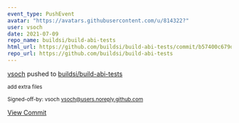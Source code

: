 ```yaml
---
event_type: PushEvent
avatar: "https://avatars.githubusercontent.com/u/814322?"
user: vsoch
date: 2021-07-09
repo_name: buildsi/build-abi-tests
html_url: https://github.com/buildsi/build-abi-tests/commit/b57400c679d0c631ac48e20ddc1ef31ed5bd91dc
repo_url: https://github.com/buildsi/build-abi-tests
---
```


<a href='https://github.com/vsoch' target='_blank'>vsoch</a> pushed to <a href='https://github.com/buildsi/build-abi-tests' target='_blank'>buildsi/build-abi-tests</a>

<small>add extra files

Signed-off-by: vsoch <vsoch@users.noreply.github.com></small>

<a href='https://github.com/buildsi/build-abi-tests/commit/b57400c679d0c631ac48e20ddc1ef31ed5bd91dc' target='_blank'>View Commit</a>